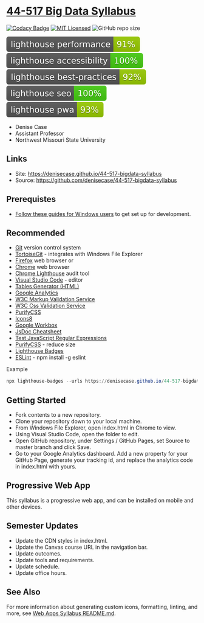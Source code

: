 # [44-517 Big Data Syllabus](https://denisecase.github.io/44-517-bigdata-syllabus)

[![Codacy Badge](https://app.codacy.com/project/badge/Grade/cb78aa41e60e4986af847532a92930e4)](https://www.codacy.com/manual/denisecase/44-517-bigdata-syllabus?utm_source=github.com&amp;utm_medium=referral&amp;utm_content=denisecase/44-517-bigdata-syllabus&amp;utm_campaign=Badge_Grade)
[![MIT Licensed](https://img.shields.io/badge/license-MIT-blue.svg)](LICENSE)
![GitHub repo size](https://img.shields.io/github/repo-size/denisecase/44-517-bigdata-syllabus?style=flat)

[![Lighthouse Performance Badge](./test_results/lighthouse_performance.svg)](https://github.com/emazzotta/lighthouse-badges)
[![Lighthouse Accessibility Badge](./test_results/lighthouse_accessibility.svg)](https://github.com/emazzotta/lighthouse-badges)
[![Lighthouse Best Practices Badge](./test_results//lighthouse_best-practices.svg)](https://github.com/emazzotta/lighthouse-badges)
[![Lighthouse SEO Badge](./test_results/lighthouse_seo.svg)](https://github.com/emazzotta/lighthouse-badges)
[![Lighthouse PWA Badge](./test_results/lighthouse_pwa.svg)](https://github.com/emazzotta/lighthouse-badges)

- Denise Case
- Assistant Professor
- Northwest Missouri State University

## Links

- Site: <https://denisecase.github.io/44-517-bigdata-syllabus>
- Source: <https://github.com/denisecase/44-517-bigdata-syllabus>

## Prerequistes

- [Follow these guides for Windows users](https://denisecase.github.io/windows-dev-list/) to get set up for development.

## Recommended

- [Git](https://git-scm.com/download/win) version control system
- [TortoiseGit](https://tortoisegit.org/) - integrates with Windows File Explorer
- [Firefox](https://www.mozilla.org/en-US/firefox/) web browser or
- [Chrome](https://www.google.com/chrome/) web browser
- [Chrome Lighthouse](https://developers.google.com/web/tools/lighthouse) audit tool
- [Visual Studio Code](https://code.visualstudio.com/) - editor
- [Tables Generator (HTML)](https://www.tablesgenerator.com/html_tables)
- [Google Analytics](https://analytics.google.com/analytics/web/)
- [W3C Markup Validation Service](https://validator.w3.org/)
- [W3C Css Validation Service](https://jigsaw.w3.org/css-validator/validator)
- [PurifyCSS](https://purifycss.online/)
- [Icons8](https://icons8.com)
- [Google Workbox](https://developers.google.com/web/tools/workbox/)
- [JsDoc Cheatsheet](https://devhints.io/jsdoc)
- [Test JavaScript Regular Expressions](https://regexr.com/)
- [PurifyCSS](https://github.com/purifycss/purifycss) - reduce size
- [Lighthouse Badges](https://github.com/emazzotta/lighthouse-badges)
- [ESLint](https://eslint.org/docs/user-guide/getting-started) - npm install -g eslint

Example

```PowerShell
npx lighthouse-badges --urls https://denisecase.github.io/44-517-bigdata-syllabus/ -o test_results

```

## Getting Started

- Fork contents to a new repository.
- Clone your repository down to your local machine.
- From Windows File Explorer, open index.html in Chrome to view.
- Using Visual Studio Code, open the folder to edit.
- Open GitHub repository, under Settings / GitHub Pages, set Source to master branch and click Save.
- Go to your Google Analytics dashboard. Add a new property for your GitHub Page, generate your tracking id, and replace the analytics code in index.html with yours.

## Progressive Web App

This syllabus is a progressive web app, and can be installed on mobile and other devices.

## Semester Updates

- Update the CDN styles in index.html.
- Update the Canvas course URL in the navigation bar.
- Update outcomes.
- Update tools and requirements.
- Update schedule.
- Update office hours.

## See Also

For more information about generating custom icons, formatting, linting, and more, see [Web Apps Syllabus README.md](https://github.com/denisecase/44-563-webapps-syllabus).
